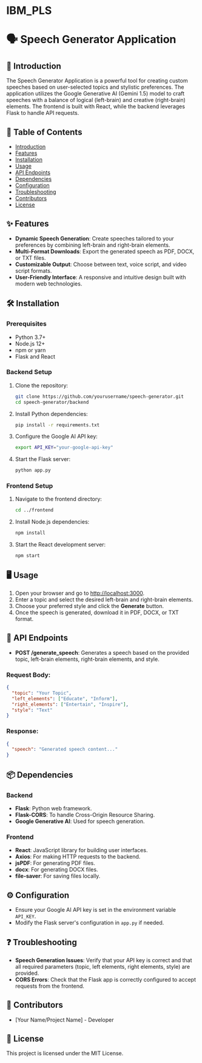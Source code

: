 # IBM_PLS

# 🗣️ Speech Generator Application

## 🚀 Introduction

The Speech Generator Application is a powerful tool for creating custom speeches based on user-selected topics and stylistic preferences. The application utilizes the Google Generative AI (Gemini 1.5) model to craft speeches with a balance of logical (left-brain) and creative (right-brain) elements. The frontend is built with React, while the backend leverages Flask to handle API requests.

## 📜 Table of Contents

- [Introduction](#-introduction)
- [Features](#-features)
- [Installation](#-installation)
- [Usage](#-usage)
- [API Endpoints](#-api-endpoints)
- [Dependencies](#-dependencies)
- [Configuration](#%EF%B8%8F-configuration)
- [Troubleshooting](#-troubleshooting)
- [Contributors](#-contributors)
- [License](#-license)

## ✨ Features

- **Dynamic Speech Generation**: Create speeches tailored to your preferences by combining left-brain and right-brain elements.
- **Multi-Format Downloads**: Export the generated speech as PDF, DOCX, or TXT files.
- **Customizable Output**: Choose between text, voice script, and video script formats.
- **User-Friendly Interface**: A responsive and intuitive design built with modern web technologies.

## 🛠️ Installation

### Prerequisites

- Python 3.7+
- Node.js 12+
- npm or yarn
- Flask and React

### Backend Setup

1. Clone the repository:
   ```bash
   git clone https://github.com/yourusername/speech-generator.git
   cd speech-generator/backend
   ```
2. Install Python dependencies:
   ```bash
   pip install -r requirements.txt
   ```
3. Configure the Google AI API key:
   ```bash
   export API_KEY="your-google-api-key"
   ```
4. Start the Flask server:
   ```bash
   python app.py
   ```

### Frontend Setup

1. Navigate to the frontend directory:
   ```bash
   cd ../frontend
   ```
2. Install Node.js dependencies:
   ```bash
   npm install
   ```
3. Start the React development server:
   ```bash
   npm start
   ```

## 🖥️ Usage

1. Open your browser and go to [http://localhost:3000](http://localhost:3000).
2. Enter a topic and select the desired left-brain and right-brain elements.
3. Choose your preferred style and click the **Generate** button.
4. Once the speech is generated, download it in PDF, DOCX, or TXT format.

## 🔌 API Endpoints

- **POST /generate_speech**: Generates a speech based on the provided topic, left-brain elements, right-brain elements, and style.

### Request Body:

```json
{
  "topic": "Your Topic",
  "left_elements": ["Educate", "Inform"],
  "right_elements": ["Entertain", "Inspire"],
  "style": "Text"
}
```

### Response:

```json
{
  "speech": "Generated speech content..."
}
```

## 📦 Dependencies

### Backend

- **Flask**: Python web framework.
- **Flask-CORS**: To handle Cross-Origin Resource Sharing.
- **Google Generative AI**: Used for speech generation.

### Frontend

- **React**: JavaScript library for building user interfaces.
- **Axios**: For making HTTP requests to the backend.
- **jsPDF**: For generating PDF files.
- **docx**: For generating DOCX files.
- **file-saver**: For saving files locally.

## ⚙️ Configuration

- Ensure your Google AI API key is set in the environment variable `API_KEY`.
- Modify the Flask server's configuration in `app.py` if needed.

## ❓ Troubleshooting

- **Speech Generation Issues**: Verify that your API key is correct and that all required parameters (topic, left elements, right elements, style) are provided.
- **CORS Errors**: Check that the Flask app is correctly configured to accept requests from the frontend.

## 👥 Contributors

- [Your Name/Project Name] - Developer

## 📄 License

This project is licensed under the MIT License.
